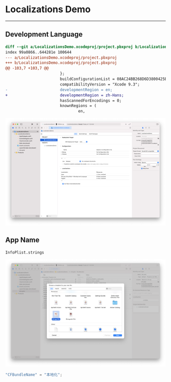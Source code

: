 # Localizations Demo
---

## Development Language

```diff
diff --git a/LocalizationsDemo.xcodeproj/project.pbxproj b/LocalizationsDemo.xcodeproj/project.pbxproj
index 99a0866..644281e 100644
--- a/LocalizationsDemo.xcodeproj/project.pbxproj
+++ b/LocalizationsDemo.xcodeproj/project.pbxproj
@@ -103,7 +103,7 @@
                        };
                        buildConfigurationList = 08AC24BB268D6D3800425EEC /* Build configuration list for PBXProject "LocalizationsDemo" */;
                        compatibilityVersion = "Xcode 9.3";
-                       developmentRegion = en;
+                       developmentRegion = zh-Hans;
                        hasScannedForEncodings = 0;
                        knownRegions = (
                                en,
```

![developmentRegion](Screenshots/developmentRegion.png)

## App Name

`InfoPlist.strings`

![InfoPlist.strings](Screenshots/InfoPlist.strings.png)

```c
"CFBundleName" = "本地化";
```
